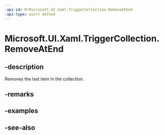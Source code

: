 ```yaml
---
-api-id: M:Microsoft.UI.Xaml.TriggerCollection.RemoveAtEnd
-api-type: winrt method
---
```


<!-- Method syntax
public void RemoveAtEnd()
-->

# Microsoft.UI.Xaml.TriggerCollection.RemoveAtEnd

## -description
Removes the last item in the collection.

## -remarks

## -examples

## -see-also
